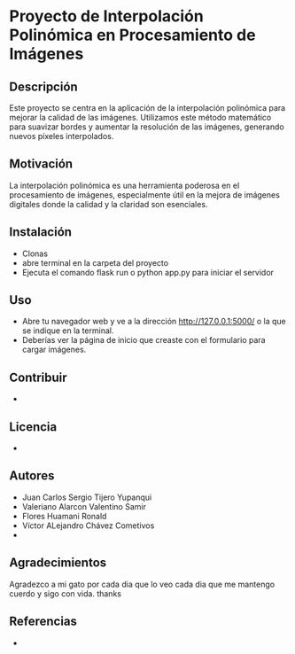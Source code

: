 # Proyecto de Interpolación Polinómica en Procesamiento de Imágenes

## Descripción
Este proyecto se centra en la aplicación de la interpolación polinómica para mejorar la calidad de las imágenes. Utilizamos este método matemático para suavizar bordes y aumentar la resolución de las imágenes, generando nuevos píxeles interpolados.

## Motivación
La interpolación polinómica es una herramienta poderosa en el procesamiento de imágenes, especialmente útil en la mejora de imágenes digitales donde la calidad y la claridad son esenciales.

## Instalación
- Clonas
- abre terminal en la carpeta del proyecto
- Ejecuta el comando flask run o python app.py para iniciar el servidor

## Uso
- Abre tu navegador web y ve a la dirección http://127.0.0.1:5000/ o la que se indique en la terminal.
- Deberías ver la página de inicio que creaste con el formulario para cargar imágenes.

## Contribuir
-

## Licencia
-

## Autores
- Juan Carlos Sergio Tijero Yupanqui
- Valeriano Alarcon Valentino Samir
- Flores Huamani Ronald
- Víctor ALejandro Chávez Cometivos
-

## Agradecimientos
Agradezco a mi gato por cada dia que lo veo cada dia que me mantengo cuerdo y sigo con vida. 
thanks

## Referencias
-

